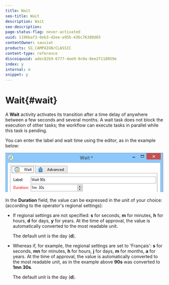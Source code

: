```yaml
---
title: Wait
seo-title: Wait
description: Wait
seo-description: 
page-status-flag: never-activated
uuid: 1196baf3-0eb3-42ee-a95b-436c76389d65
contentOwner: sauviat
products: SG_CAMPAIGN/CLASSIC
content-type: reference
discoiquuid: adec82b9-6777-4ee9-9c0a-8ee2f118059e
index: y
internal: n
snippet: y
---
```


# Wait{#wait}

A **Wait** activity activates its transition after a time delay of anywhere between a few seconds and several months. A wait task does not block the execution of other tasks; the workflow can execute tasks in parallel while this task is pending.

You can enter the label and wait time using the editor, as in the example below:

![](assets/edit_wait.png)

In the **Duration** field, the value can be expressed in the unit of your choice: (according to the operator's regional settings):

* If regional settings are not specified: **s** for seconds, **m** for minutes, **h** for hours, **d** for days, **y** for years. At the time of approval, the value is automatically converted to the most readable unit.

  The default unit is the day (**d**).

* Whereas if, for example, the regional settings are set to 'Français': **s** for seconds, **mn** for minutes, **h** for hours, **j** for days, **m** for months, **a** for years. At the time of approval, the value is automatically converted to the most readable unit, as in the example above **90s** was converted to **1mn 30s**.

  The default unit is the day (**d**).

